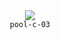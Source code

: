 <div align="center">
  <img src=https://skillicons.dev/icons?i=c />
  <br />
  <code>pool-c-03</code>
</div>
